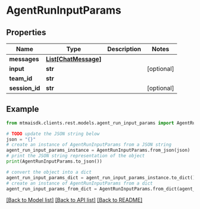 # AgentRunInputParams


## Properties

Name | Type | Description | Notes
------------ | ------------- | ------------- | -------------
**messages** | [**List[ChatMessage]**](ChatMessage.md) |  | 
**input** | **str** |  | [optional] 
**team_id** | **str** |  | 
**session_id** | **str** |  | [optional] 

## Example

```python
from mtmaisdk.clients.rest.models.agent_run_input_params import AgentRunInputParams

# TODO update the JSON string below
json = "{}"
# create an instance of AgentRunInputParams from a JSON string
agent_run_input_params_instance = AgentRunInputParams.from_json(json)
# print the JSON string representation of the object
print(AgentRunInputParams.to_json())

# convert the object into a dict
agent_run_input_params_dict = agent_run_input_params_instance.to_dict()
# create an instance of AgentRunInputParams from a dict
agent_run_input_params_from_dict = AgentRunInputParams.from_dict(agent_run_input_params_dict)
```
[[Back to Model list]](../README.md#documentation-for-models) [[Back to API list]](../README.md#documentation-for-api-endpoints) [[Back to README]](../README.md)


